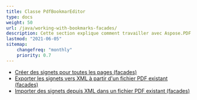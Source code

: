 ```yaml
---
title: Classe PdfBookmarEditor
type: docs
weight: 50
url: /java/working-with-bookmarks-facades/
description: Cette section explique comment travailler avec Aspose.PDF Facades en utilisant la classe PdfBookmarEditor.
lastmod: "2021-06-05"
sitemap:
    changefreq: "monthly"
    priority: 0.7
---
```


- [Créer des signets pour toutes les pages (facades)](/pdf/java/create-bookmark/)
- [Exporter les signets vers XML à partir d'un fichier PDF existant (facades)](/pdf/java/export-bookmark/)
- [Importer des signets depuis XML dans un fichier PDF existant (facades)](/pdf/java/import-bookmark/)